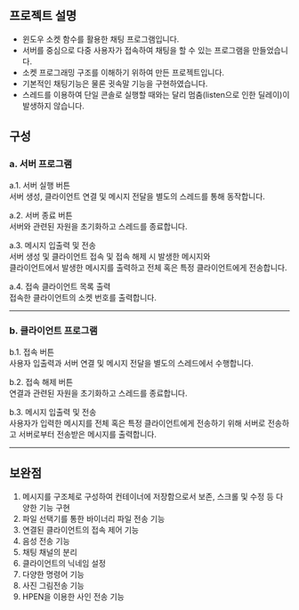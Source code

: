 ## 프로젝트 설명
* 윈도우 소켓 함수를 활용한 채팅 프로그램입니다.<br>
* 서버를 중심으로 다중 사용자가 접속하여 채팅을 할 수 있는 프로그램을 만들었습니다.<br>
* 소켓 프로그래밍 구조를 이해하기 위하여 만든 프로젝트입니다.
* 기본적인 채팅기능은 물론 귓속말 기능을 구현하였습니다.
* 스레드를 이용하여 단일 콘솔로 실행할 때와는 달리 멈춤(listen으로 인한 딜레이)이 발생하지 않습니다.

## 구성
### a. 서버 프로그램

a.1. 서버 실행 버튼 <br>
서버 생성, 클라이언트 연결 및 메시지 전달을 별도의 스레드를 통해 동작합니다.

a.2. 서버 종료 버튼<br>
서버와 관련된 자원을 초기화하고 스레드를 종료합니다.

a.3. 메시지 입출력 및 전송<br>
서버 생성 및 클라이언트 접속 및 접속 해제 시 발생한 메시지와<br>
클라이언트에서 발생한 메시지를 출력하고 전체 혹은 특정 클라이언트에게 전송합니다.

a.4. 접속 클라이언트 목록 출력<br>
접속한 클라이언트의 소켓 번호를 출력합니다.
<hr>

### b. 클라이언트 프로그램<br>

b.1. 접속 버튼<br>
사용자 입출력과 서버 연결 및 메시지 전달을 별도의 스레드에서 수행합니다.

b.2. 접속 해제 버튼<br>
연결과 관련된 자원을 초기화하고 스레드를 종료합니다.

b.3. 메시지 입출력 및 전송<br>
사용자가 입력한 메시지를 전체 혹은 특정 클라이언트에게 전송하기 위해 서버로 전송하고
서버로부터 전송받은 메시지를 출력합니다.
<hr>

<h2>보완점</h2>

1. 메시지를 구조체로 구성하여 컨테이너에 저장함으로서 보존, 스크롤 및 수정 등 다양한 기능 구현
2. 파일 선택기를 통한 바이너리 파일 전송 기능
3. 연결된 클라이언트의 접속 제어 기능
4. 음성 전송 기능
5. 채팅 채널의 분리
6. 클라이언트의 닉네임 설정
7. 다양한 명령어 기능
8. 사진 그림전송 기능
9. HPEN을 이용한 사인 전송 기능

